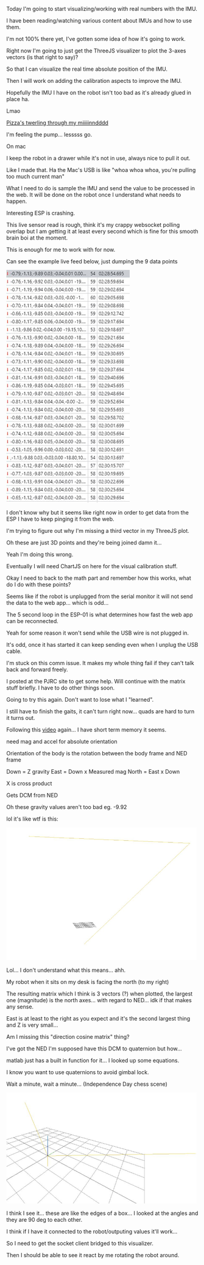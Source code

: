 Today I'm going to start visualizing/working with real numbers with the IMU.

I have been reading/watching various content about IMUs and how to use them.

I'm not 100% there yet, I've gotten some idea of how it's going to work.

Right now I'm going to just get the ThreeJS visualizer to plot the 3-axes vectors (is that right to say)?

So that I can visualize the real time absolute position of the IMU.

Then I will work on adding the calibration aspects to improve the IMU.

Hopefully the IMU I have on the robot isn't too bad as it's already glued in place ha.

Lmao

[Pizza's twerling through my miiiiinndddd](https://www.youtube.com/watch?v=A3M-XFxF1UQ)

I'm feeling the pump... lesssss go.

On mac

I keep the robot in a drawer while it's not in use, always nice to pull it out.

Like I made that. Ha the Mac's USB is like "whoa whoa whoa, you're pulling too much current man"

What I need to do is sample the IMU and send the value to be processed in the web. It will be done on the robot once I understand what needs to happen.

Interesting ESP is crashing.

This live sensor read is rough, think it's my crappy websocket polling overlap but I am getting it at least every second which is fine for this smooth brain boi at the moment.

This is enough for me to work with for now.

Can see the example live feed below, just dumping the 9 data points

<img src="./media/01-26-2022--live-data.JPG">

I don't know why but it seems like right now in order to get data from the ESP I have to keep pinging it from the web.

I'm trying to figure out why I'm missing a third vector in my ThreeJS plot.

Oh these are just 3D points and they're being joined damn it...

Yeah I'm doing this wrong.

Eventually I will need ChartJS on here for the visual calibration stuff.

Okay I need to back to the math part and remember how this works, what do I do with these points?

Seems like if the robot is unplugged from the serial monitor it will not send the data to the web app... which is odd...

The 5 second loop in the ESP-01 is what determines how fast the web app can be reconnected.

Yeah for some reason it won't send while the USB wire is not plugged in.

It's odd, once it has started it can keep sending even when I unplug the USB cable.

I'm stuck on this comm issue. It makes my whole thing fail if they can't talk back and forward freely.

I posted at the PJRC site to get some help. Will continue with the matrix stuff briefly. I have to do other things soon.

Going to try this again. Don't want to lose what I "learned".

I still have to finish the gaits, it can't turn right now... quads are hard to turn it turns out.

Following this [video](https://www.youtube.com/watch?v=0rlvvYgmTvI) again... I have short term memory it seems.

need mag and accel for absolute orientation

Orientation of the body is the rotation between the body frame and NED frame

Down = Z gravity
East = Down x Measured mag
North = East x Down

X is cross product

Gets DCM from NED

Oh these gravity values aren't too bad eg. -9.92

lol it's like wtf is this:

<img src="./media/01-26-2022--lol-wtf.JPG" width="500">

Lol... I don't understand what this means... ahh.

My robot when it sits on my desk is facing the north (to my right)

The resulting matrix which I think is 3 vectors (?) when plotted, the largest one (magnitude) is the north axes... with regard to NED... idk if that makes any sense.

East is at least to the right as you expect and it's the second largest thing and Z is very small...

Am I missing this "direction cosine matrix" thing?

I've got the NED I'm supposed have this DCM to quaternion but how...

matlab just has a built in function for it... I looked up some equations.

I know you want to use quaternions to avoid gimbal lock.

Wait a minute, wait a minute... (Independence Day chess scene)

<img src="./media/01-26-2022--how-to-plot.JPG" width="500">

I think I see it... these are like the edges of a box... I looked at the angles and they are 90 deg to each other.

I think if I have it connected to the robot/outputing values it'll work...

So I need to get the socket client bridged to this visualizer.

Then I should be able to see it react by me rotating the robot around.

